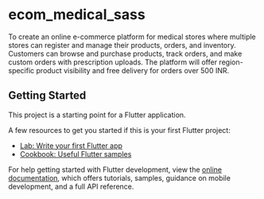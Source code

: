 # ecom_medical_sass

To create an online e-commerce platform for medical stores where multiple stores can register and manage their products, orders, and inventory. Customers can browse and purchase products, track orders, and make custom orders with prescription uploads. The platform will offer region-specific product visibility and free delivery for orders over 500 INR.

## Getting Started

This project is a starting point for a Flutter application.

A few resources to get you started if this is your first Flutter project:

- [Lab: Write your first Flutter app](https://docs.flutter.dev/get-started/codelab)
- [Cookbook: Useful Flutter samples](https://docs.flutter.dev/cookbook)

For help getting started with Flutter development, view the
[online documentation](https://docs.flutter.dev/), which offers tutorials,
samples, guidance on mobile development, and a full API reference.